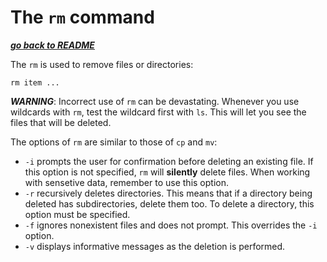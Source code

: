 # The `rm` command

[***go back to README***](/README.md)

The `rm` is used to remove files or directories:

    rm item ...

***WARNING***: Incorrect use of `rm` can be devastating. Whenever you use
wildcards with `rm`, test the wildcard first with `ls`. This will let you see
the files that will be deleted.

The options of `rm` are similar to those of `cp` and `mv`:

- `-i` prompts the user for confirmation before deleting an existing file. If
  this option is not specified, `rm` will **silently** delete files. When
  working with sensetive data, remember to use this option.
- `-r` recursively deletes directories. This means that if a directory being
  deleted has subdirectories, delete them too. To delete a directory, this
  option must be specified.
- `-f` ignores nonexistent files and does not prompt. This overrides the `-i`
  option. 
- `-v` displays informative messages as the deletion is performed.
